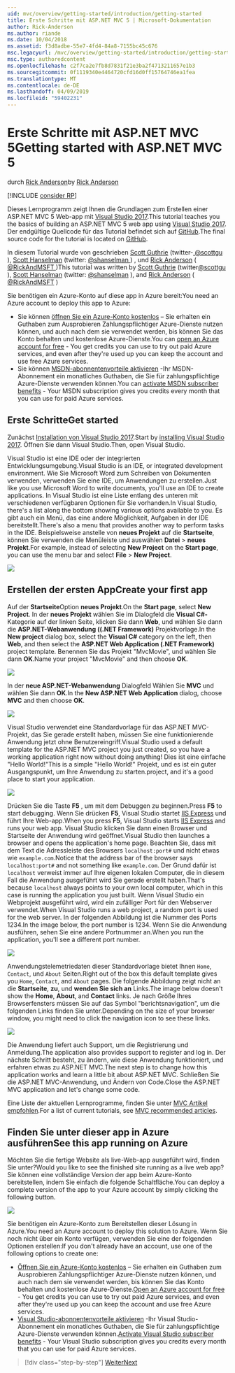 ```yaml
---
uid: mvc/overview/getting-started/introduction/getting-started
title: Erste Schritte mit ASP.NET MVC 5 | Microsoft-Dokumentation
author: Rick-Anderson
ms.author: riande
ms.date: 10/04/2018
ms.assetid: f3d8adbe-55e7-4fd4-84a8-7155bc45c676
msc.legacyurl: /mvc/overview/getting-started/introduction/getting-started
msc.type: authoredcontent
ms.openlocfilehash: c2f7ca2e7fb8d7831f21e3ba2f4713211657e1b3
ms.sourcegitcommit: 0f1119340e4464720cfd16d0ff15764746ea1fea
ms.translationtype: MT
ms.contentlocale: de-DE
ms.lasthandoff: 04/09/2019
ms.locfileid: "59402231"
---
```

# <a name="getting-started-with-aspnet-mvc-5"></a><span data-ttu-id="99719-102">Erste Schritte mit ASP.NET MVC 5</span><span class="sxs-lookup"><span data-stu-id="99719-102">Getting started with ASP.NET MVC 5</span></span>

<span data-ttu-id="99719-103">durch [Rick Anderson]((https://twitter.com/RickAndMSFT))</span><span class="sxs-lookup"><span data-stu-id="99719-103">by [Rick Anderson]((https://twitter.com/RickAndMSFT))</span></span>

[!INCLUDE [consider RP](../../../../includes/razor.md)]

<span data-ttu-id="99719-104">Dieses Lernprogramm zeigt Ihnen die Grundlagen zum Erstellen einer ASP.NET MVC 5 Web-app mit [Visual Studio 2017](https://visualstudio.microsoft.com/downloads/?utm_medium=microsoft&utm_source=docs.microsoft.com&utm_campaign=button+cta&utm_content=download+vs2017).</span><span class="sxs-lookup"><span data-stu-id="99719-104">This tutorial teaches you the basics of building an ASP.NET MVC 5 web app using [Visual Studio 2017](https://visualstudio.microsoft.com/downloads/?utm_medium=microsoft&utm_source=docs.microsoft.com&utm_campaign=button+cta&utm_content=download+vs2017).</span></span> <span data-ttu-id="99719-105">Der endgültige Quellcode für das Tutorial befindet sich auf [GitHub](https://github.com/aspnet/AspNetDocs/tree/master/aspnet/mvc/overview/getting-started/introduction/sample/MvcMovie/MvcMovie).</span><span class="sxs-lookup"><span data-stu-id="99719-105">The final source code for the tutorial is located on [GitHub](https://github.com/aspnet/AspNetDocs/tree/master/aspnet/mvc/overview/getting-started/introduction/sample/MvcMovie/MvcMovie).</span></span>

<span data-ttu-id="99719-106">In diesem Tutorial wurde von geschrieben [Scott Guthrie](https://weblogs.asp.net/scottgu/) (twitter-[ @scottgu ](https://twitter.com/scottgu) ), [Scott Hanselman](http://www.hanselman.com/blog/) (twitter: [ @shanselman ](https://twitter.com/shanselman) ) , und [Rick Anderson](https://twitter.com/RickAndMSFT) ( [ @RickAndMSFT ](https://twitter.com/#!/RickAndMSFT) )</span><span class="sxs-lookup"><span data-stu-id="99719-106">This tutorial was written by [Scott Guthrie](https://weblogs.asp.net/scottgu/) (twitter[@scottgu](https://twitter.com/scottgu) ), [Scott Hanselman](http://www.hanselman.com/blog/) (twitter: [@shanselman](https://twitter.com/shanselman) ), and [Rick Anderson](https://twitter.com/RickAndMSFT) ( [@RickAndMSFT](https://twitter.com/#!/RickAndMSFT) )</span></span>

<span data-ttu-id="99719-107">Sie benötigen ein Azure-Konto auf diese app in Azure bereit:</span><span class="sxs-lookup"><span data-stu-id="99719-107">You need an Azure account to deploy this app to Azure:</span></span>

- <span data-ttu-id="99719-108">Sie können [öffnen Sie ein Azure-Konto kostenlos](https://azure.microsoft.com/pricing/free-trial/?WT.mc_id=A443DD604) – Sie erhalten ein Guthaben zum Ausprobieren Zahlungspflichtiger Azure-Dienste nutzen können, und auch nach dem sie verwendet werden, bis können Sie das Konto behalten und kostenlose Azure-Dienste.</span><span class="sxs-lookup"><span data-stu-id="99719-108">You can [open an Azure account for free](https://azure.microsoft.com/pricing/free-trial/?WT.mc_id=A443DD604) - You get credits you can use to try out paid Azure services, and even after they're used up you can keep the account and use free Azure services.</span></span>
- <span data-ttu-id="99719-109">Sie können [MSDN-abonnentenvorteile aktivieren](https://azure.microsoft.com/pricing/member-offers/msdn-benefits-details/?WT.mc_id=A443DD604) -Ihr MSDN-Abonnement ein monatliches Guthaben, die Sie für zahlungspflichtige Azure-Dienste verwenden können.</span><span class="sxs-lookup"><span data-stu-id="99719-109">You can [activate MSDN subscriber benefits](https://azure.microsoft.com/pricing/member-offers/msdn-benefits-details/?WT.mc_id=A443DD604) - Your MSDN subscription gives you credits every month that you can use for paid Azure services.</span></span>

## <a name="get-started"></a><span data-ttu-id="99719-110">Erste Schritte</span><span class="sxs-lookup"><span data-stu-id="99719-110">Get started</span></span>

<span data-ttu-id="99719-111">Zunächst [Installation von Visual Studio 2017](https://visualstudio.microsoft.com/downloads/?utm_medium=microsoft&utm_source=docs.microsoft.com&utm_campaign=button+cta&utm_content=download+vs2017).</span><span class="sxs-lookup"><span data-stu-id="99719-111">Start by [installing Visual Studio 2017](https://visualstudio.microsoft.com/downloads/?utm_medium=microsoft&utm_source=docs.microsoft.com&utm_campaign=button+cta&utm_content=download+vs2017).</span></span> <span data-ttu-id="99719-112">Öffnen Sie dann Visual Studio.</span><span class="sxs-lookup"><span data-stu-id="99719-112">Then, open Visual Studio.</span></span>

<span data-ttu-id="99719-113">Visual Studio ist eine IDE oder der integrierten Entwicklungsumgebung.</span><span class="sxs-lookup"><span data-stu-id="99719-113">Visual Studio is an IDE, or integrated development environment.</span></span> <span data-ttu-id="99719-114">Wie Sie Microsoft Word zum Schreiben von Dokumenten verwenden, verwenden Sie eine IDE, um Anwendungen zu erstellen.</span><span class="sxs-lookup"><span data-stu-id="99719-114">Just like you use Microsoft Word to write documents, you'll use an IDE to create applications.</span></span> <span data-ttu-id="99719-115">In Visual Studio ist eine Liste entlang des unteren mit verschiedenen verfügbaren Optionen für Sie vorhanden.</span><span class="sxs-lookup"><span data-stu-id="99719-115">In Visual Studio, there's a list along the bottom showing various options available to you.</span></span> <span data-ttu-id="99719-116">Es gibt auch ein Menü, das eine andere Möglichkeit, Aufgaben in der IDE bereitstellt.</span><span class="sxs-lookup"><span data-stu-id="99719-116">There's also a menu that provides another way to perform tasks in the IDE.</span></span> <span data-ttu-id="99719-117">Beispielsweise anstelle von **neues Projekt** auf die **Startseite**, können Sie verwenden die Menüleiste und auswählen **Datei** > **neues Projekt**.</span><span class="sxs-lookup"><span data-stu-id="99719-117">For example, instead of selecting **New Project** on the **Start page**, you can use the menu bar and select **File** > **New Project**.</span></span>

![](getting-started/_static/image1.png)

## <a name="create-your-first-app"></a><span data-ttu-id="99719-118">Erstellen der ersten App</span><span class="sxs-lookup"><span data-stu-id="99719-118">Create your first app</span></span>

<span data-ttu-id="99719-119">Auf der **Startseite**Option **neues Projekt**.</span><span class="sxs-lookup"><span data-stu-id="99719-119">On the **Start page**, select **New Project**.</span></span> <span data-ttu-id="99719-120">In der **neues Projekt** wählen Sie im Dialogfeld die **Visual C#-** Kategorie auf der linken Seite, klicken Sie dann **Web**, und wählen Sie dann die **ASP.NET-Webanwendung ((.NET Framework)**  Projektvorlage.</span><span class="sxs-lookup"><span data-stu-id="99719-120">In the **New project** dialog box, select the **Visual C#** category on the left, then **Web**, and then select the **ASP.NET Web Application (.NET Framework)** project template.</span></span> <span data-ttu-id="99719-121">Benennen Sie das Projekt "MvcMovie", und wählen Sie dann **OK**.</span><span class="sxs-lookup"><span data-stu-id="99719-121">Name your project "MvcMovie" and then choose **OK**.</span></span>

![](getting-started/_static/image2.png)

<span data-ttu-id="99719-122">In der **neue ASP.NET-Webanwendung** Dialogfeld Wählen Sie **MVC** und wählen Sie dann **OK**.</span><span class="sxs-lookup"><span data-stu-id="99719-122">In the **New ASP.NET Web Application** dialog, choose **MVC** and then choose **OK**.</span></span>

![](getting-started/_static/image3.png)

<span data-ttu-id="99719-123">Visual Studio verwendet eine Standardvorlage für das ASP.NET MVC-Projekt, das Sie gerade erstellt haben, müssen Sie eine funktionierende Anwendung jetzt ohne Benutzereingriff.</span><span class="sxs-lookup"><span data-stu-id="99719-123">Visual Studio used a default template for the ASP.NET MVC project you just created, so you have a working application right now without doing anything!</span></span> <span data-ttu-id="99719-124">Dies ist eine einfache "Hello World!"</span><span class="sxs-lookup"><span data-stu-id="99719-124">This is a simple "Hello World!"</span></span> <span data-ttu-id="99719-125">Projekt, und es ist ein guter Ausgangspunkt, um Ihre Anwendung zu starten.</span><span class="sxs-lookup"><span data-stu-id="99719-125">project, and it's a good place to start your application.</span></span>

![](getting-started/_static/image4.png)

<span data-ttu-id="99719-126">Drücken Sie die Taste **F5** , um mit dem Debuggen zu beginnen.</span><span class="sxs-lookup"><span data-stu-id="99719-126">Press **F5** to start debugging.</span></span> <span data-ttu-id="99719-127">Wenn Sie drücken **F5**, Visual Studio startet [IIS Express](/iis/extensions/introduction-to-iis-express/iis-express-overview) und führt Ihre Web-app.</span><span class="sxs-lookup"><span data-stu-id="99719-127">When you press **F5**, Visual Studio starts [IIS Express](/iis/extensions/introduction-to-iis-express/iis-express-overview) and runs your web app.</span></span> <span data-ttu-id="99719-128">Visual Studio klicken Sie dann einen Browser und Startseite der Anwendung wird geöffnet.</span><span class="sxs-lookup"><span data-stu-id="99719-128">Visual Studio then launches a browser and opens the application's home page.</span></span> <span data-ttu-id="99719-129">Beachten Sie, dass mit dem Text die Adressleiste des Browsers `localhost:port#` und nicht etwas wie `example.com`.</span><span class="sxs-lookup"><span data-stu-id="99719-129">Notice that the address bar of the browser says `localhost:port#` and not something like `example.com`.</span></span> <span data-ttu-id="99719-130">Der Grund dafür ist `localhost` verweist immer auf Ihre eigenen lokalen Computer, die in diesem Fall die Anwendung ausgeführt wird Sie gerade erstellt haben.</span><span class="sxs-lookup"><span data-stu-id="99719-130">That's because `localhost` always points to your own local computer, which in this case is running the application you just built.</span></span> <span data-ttu-id="99719-131">Wenn Visual Studio ein Webprojekt ausgeführt wird, wird ein zufälliger Port für den Webserver verwendet.</span><span class="sxs-lookup"><span data-stu-id="99719-131">When Visual Studio runs a web project, a random port is used for the web server.</span></span> <span data-ttu-id="99719-132">In der folgenden Abbildung ist die Nummer des Ports 1234.</span><span class="sxs-lookup"><span data-stu-id="99719-132">In the image below, the port number is 1234.</span></span> <span data-ttu-id="99719-133">Wenn Sie die Anwendung ausführen, sehen Sie eine andere Portnummer an.</span><span class="sxs-lookup"><span data-stu-id="99719-133">When you run the application, you'll see a different port number.</span></span>

![](getting-started/_static/image5.png)

<span data-ttu-id="99719-134">Anwendungstelemetriedaten dieser Standardvorlage bietet Ihnen `Home`, `Contact`, und `About` Seiten.</span><span class="sxs-lookup"><span data-stu-id="99719-134">Right out of the box this default template gives you `Home`, `Contact`, and `About` pages.</span></span> <span data-ttu-id="99719-135">Die folgende Abbildung zeigt nicht an die **Startseite**, **zu**, und **wenden Sie sich an** Links.</span><span class="sxs-lookup"><span data-stu-id="99719-135">The image below doesn't show the **Home**, **About**, and **Contact** links.</span></span> <span data-ttu-id="99719-136">Je nach Größe Ihres Browserfensters müssen Sie auf das Symbol "berichtsnavigation", um die folgenden Links finden Sie unter.</span><span class="sxs-lookup"><span data-stu-id="99719-136">Depending on the size of your browser window, you might need to click the navigation icon to see these links.</span></span>

![](getting-started/_static/image6.png)

<span data-ttu-id="99719-137">Die Anwendung liefert auch Support, um die Registrierung und Anmeldung.</span><span class="sxs-lookup"><span data-stu-id="99719-137">The application also provides support to register and log in.</span></span> <span data-ttu-id="99719-138">Der nächste Schritt besteht, zu ändern, wie diese Anwendung funktioniert, und erfahren etwas zu ASP.NET MVC.</span><span class="sxs-lookup"><span data-stu-id="99719-138">The next step is to change how this application works and learn a little bit about ASP.NET MVC.</span></span> <span data-ttu-id="99719-139">Schließen Sie die ASP.NET MVC-Anwendung, und Ändern von Code.</span><span class="sxs-lookup"><span data-stu-id="99719-139">Close the ASP.NET MVC application and let's change some code.</span></span>

<span data-ttu-id="99719-140">Eine Liste der aktuellen Lernprogramme, finden Sie unter [MVC Artikel empfohlen](../mvc-learning-sequence.md).</span><span class="sxs-lookup"><span data-stu-id="99719-140">For a list of current tutorials, see [MVC recommended articles](../mvc-learning-sequence.md).</span></span>

## <a name="see-this-app-running-on-azure"></a><span data-ttu-id="99719-141">Finden Sie unter dieser app in Azure ausführen</span><span class="sxs-lookup"><span data-stu-id="99719-141">See this app running on Azure</span></span>

<span data-ttu-id="99719-142">Möchten Sie die fertige Website als live-Web-app ausgeführt wird, finden Sie unter?</span><span class="sxs-lookup"><span data-stu-id="99719-142">Would you like to see the finished site running as a live web app?</span></span> <span data-ttu-id="99719-143">Sie können eine vollständige Version der app beim Azure-Konto bereitstellen, indem Sie einfach die folgende Schaltfläche.</span><span class="sxs-lookup"><span data-stu-id="99719-143">You can deploy a complete version of the app to your Azure account by simply clicking the following button.</span></span>

[![](https://azuredeploy.net/deploybutton.png)](https://azuredeploy.net/?repository=https://github.com/aspnet/AspNetDocs/tree/master/aspnet/mvc/overview/getting-started/introduction/sample/MvcMovie&amp;WT.mc_id=deploy_azure_aspnet)

<span data-ttu-id="99719-144">Sie benötigen ein Azure-Konto zum Bereitstellen dieser Lösung in Azure.</span><span class="sxs-lookup"><span data-stu-id="99719-144">You need an Azure account to deploy this solution to Azure.</span></span> <span data-ttu-id="99719-145">Wenn Sie noch nicht über ein Konto verfügen, verwenden Sie eine der folgenden Optionen erstellen:</span><span class="sxs-lookup"><span data-stu-id="99719-145">If you don't already have an account, use one of the following options to create one:</span></span>

- <span data-ttu-id="99719-146">[Öffnen Sie ein Azure-Konto kostenlos](https://azure.microsoft.com/pricing/free-trial/?WT.mc_id=A443DD604) – Sie erhalten ein Guthaben zum Ausprobieren Zahlungspflichtiger Azure-Dienste nutzen können, und auch nach dem sie verwendet werden, bis können Sie das Konto behalten und kostenlose Azure-Dienste.</span><span class="sxs-lookup"><span data-stu-id="99719-146">[Open an Azure account for free](https://azure.microsoft.com/pricing/free-trial/?WT.mc_id=A443DD604) - You get credits you can use to try out paid Azure services, and even after they're used up you can keep the account and use free Azure services.</span></span>
- <span data-ttu-id="99719-147">[Visual Studio-abonnentenvorteile aktivieren](https://azure.microsoft.com/pricing/member-offers/credit-for-visual-studio-subscribers) -Ihr Visual Studio-Abonnement ein monatliches Guthaben, die Sie für zahlungspflichtige Azure-Dienste verwenden können.</span><span class="sxs-lookup"><span data-stu-id="99719-147">[Activate Visual Studio subscriber benefits](https://azure.microsoft.com/pricing/member-offers/credit-for-visual-studio-subscribers) - Your Visual Studio subscription gives you credits every month that you can use for paid Azure services.</span></span>

> [!div class="step-by-step"]
> [<span data-ttu-id="99719-148">Weiter</span><span class="sxs-lookup"><span data-stu-id="99719-148">Next</span></span>](adding-a-controller.md)

